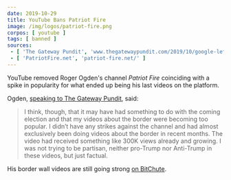 ```yaml
---
date: 2019-10-29
title: YouTube Bans Patriot Fire
image: /img/logos/patriot-fire.png
corpos: [ youtube ]
tags: [ banned ]
sources:
 - [ 'The Gateway Pundit', 'www.thegatewaypundit.com/2019/10/google-leftists-strike-again-youtube-removes-channel-on-trump-border-wall-constrution-says-it-is-hate-speech-and-promotes-violence/' ]
 - [ 'PatriotFire.net', 'patriot-fire.net/' ]
---
```


YouTube removed Roger Ogden's channel _Patriot Fire_ coinciding with a spike in popularity for what ended up being his last videos on the platform.

Ogden, [speaking to The Gateway Pundit](https://www.thegatewaypundit.com/2019/10/google-leftists-strike-again-youtube-removes-channel-on-trump-border-wall-constrution-says-it-is-hate-speech-and-promotes-violence/), said:
> I think, though, that it may have had something to do with the coming election and that my videos about the border were becoming too popular.
> I didn’t have any strikes against the channel and had almost exclusively been doing videos about the border in recent months.
> The video had received something like 300K views already and growing.
> I was not trying to be partisan, neither pro-Trump nor Anti-Trump in these videos, but just factual.

His border wall videos are still going strong [on BitChute](https://www.bitchute.com/channel/patriotfire/).
